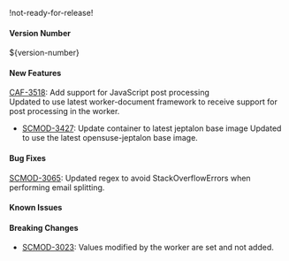 !not-ready-for-release!

#### Version Number
${version-number}

#### New Features
[CAF-3518](https://jira.autonomy.com/browse/CAF-3518): Add support for JavaScript post processing  
  Updated to use latest worker-document framework to receive support for post processing in the worker.
- [SCMOD-3427](https://jira.autonomy.com/browse/SCMOD-3427): Update container to latest jeptalon base image
  Updated to use the latest opensuse-jeptalon base image.

#### Bug Fixes
[SCMOD-3065](https://jira.autonomy.com/browse/SCMOD-3065): Updated regex to avoid StackOverflowErrors when performing email splitting.

#### Known Issues

#### Breaking Changes
- [SCMOD-3023](https://jira.autonomy.com/browse/SCMOD-3023): Values modified by the worker are set and not added.
